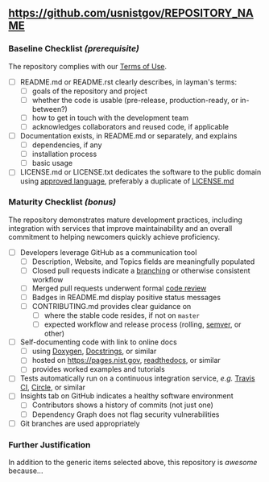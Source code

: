 ## https://github.com/usnistgov/REPOSITORY_NAME

### Baseline Checklist *(prerequisite)*
The repository complies with our [Terms of Use][_ntos].

- [ ] README.md or README.rst clearly describes, in layman's terms:
  - [ ] goals of the repository and project
  - [ ] whether the code is usable (pre-release, production-ready, or in-between?)
  - [ ] how to get in touch with the development team
  - [ ] acknowledges collaborators and reused code, if applicable
- [ ] Documentation exists, in README.md or separately, and explains
  - [ ] dependencies, if any
  - [ ] installation process
  - [ ] basic usage
- [ ] LICENSE.md or LICENSE.txt dedicates the software to the public domain using
      [approved language][_dirl], preferably a duplicate of [LICENSE.md][_stdl]

### Maturity Checklist *(bonus)*
The repository demonstrates mature development practices, including
integration with services that improve maintainability and an overall
commitment to helping newcomers quickly achieve proficiency.

- [ ] Developers leverage GitHub as a communication tool
  - [ ] Description, Website, and Topics fields are meaningfully populated
  - [ ] Closed pull requests indicate a [branching][_brwf] or otherwise
        consistent workflow
  - [ ] Merged pull requests underwent formal [code review][_ghrv]
  - [ ] Badges in README.md display positive status messages
  - [ ] CONTRIBUTING.md provides clear guidance on
    - [ ] where the stable code resides, if not on `master`
    - [ ] expected workflow and release process (rolling, [semver][_smvr], or other)
- [ ] Self-documenting code with link to online docs
  - [ ] using [Doxygen][_doxy], [Docstrings][_docs], or similar
  - [ ] hosted on https://pages.nist.gov, [readthedocs][_rtfd], or similar
  - [ ] provides worked examples and tutorials
- [ ] Tests automatically run on a continuous integration service,
      *e.g.* [Travis CI][_trvs], [Circle][_crcl], or similar
- [ ] Insights tab on GitHub indicates a healthy software environment
  - [ ] Contributors shows a history of commits (not just one)
  - [ ] Dependency Graph does not flag security vulnerabilities
- [ ] Git branches are used appropriately

### Further Justification
In addition to the generic items selected above, this repository is *awesome*
because...



<!--Do not change these URLs-->
[_brwf]:  https://git-scm.com/book/en/v2/Git-Branching-Branching-Workflows
[_crcl]:  https://circleci.com
[_dirl]:  https://www.nist.gov/director/licensing
[_docs]:  https://www.python.org/dev/peps/pep-0257/
[_doxy]:  https://www.stack.nl/~dimitri/doxygen
[_ghrv]:  https://help.github.com/articles/about-pull-request-reviews/
[_ntos]:  http://odiwiki.nist.gov/ODI/GitHubFAQ#Public_Repository_Guidelines
[_rtfd]:  https://readthedocs.org
[_smvr]:  https://semver.org
[_stdl]:  https://github.com/usnistgov/awesome-nist/blob/master/LICENSE.md
[_trvs]:  https://travis-ci.org
